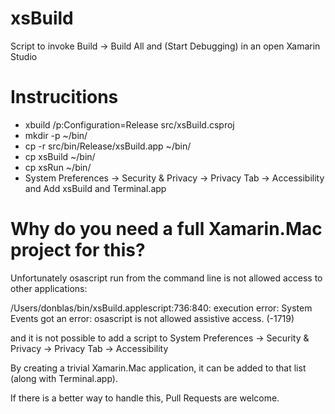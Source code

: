 # xsBuild

Script to invoke Build -> Build All and (Start Debugging) in an open Xamarin Studio

# Instrucitions

* xbuild /p:Configuration=Release src/xsBuild.csproj
* mkdir -p ~/bin/
* cp -r src/bin/Release/xsBuild.app ~/bin/
* cp xsBuild ~/bin/
* cp xsRun ~/bin/
* System Preferences -> Security & Privacy -> Privacy Tab -> Accessibility and Add xsBuild and Terminal.app

# Why do you need a full Xamarin.Mac project for this?

Unfortunately osascript run from the command line is not allowed access to other applications:

/Users/donblas/bin/xsBuild.applescript:736:840: execution error: System Events got an error: osascript is not allowed assistive access. (-1719)

and it is not possible to add a script to System Preferences -> Security & Privacy -> Privacy Tab -> Accessibility

By creating a trivial Xamarin.Mac application, it can be added to that list (along with Terminal.app).

If there is a better way to handle this, Pull Requests are welcome.
